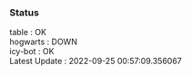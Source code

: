 ### Status


table : OK  
hogwarts : DOWN  
icy-bot : OK  
Latest Update : 2022-09-25 00:57:09.356067
